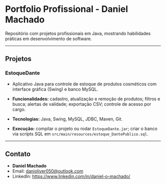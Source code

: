 # Portfolio Profissional - Daniel Machado

Repositório com projetos profissionais em Java, mostrando habilidades práticas em desenvolvimento de software.

---

## Projetos

### EstoqueDante
- Aplicativo Java para controle de estoque de produtos cosméticos com interface gráfica (Swing) e banco MySQL.  

- **Funcionalidades:** cadastro, atualização e remoção de produtos; filtros e busca; alertas de validade; exportação CSV; controle de acesso por cargo.  

- **Tecnologias:** Java, Swing, MySQL, JDBC, Maven, Git.  

- **Execução:** compilar o projeto ou rodar `EstoqueDante.jar`; criar o banco via scripts SQL em `src/main/resources/estoque_DantePublico.sql`.

---

## Contato
- **Daniel Machado**
- Email: danioliver050@outlook.com
- LinkedIn: https://www.linkedin.com/in/daniel-o-machado/
